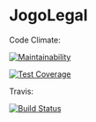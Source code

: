 # JogoLegal

Code Climate:

[![Maintainability](https://api.codeclimate.com/v1/badges/a99a88d28ad37a79dbf6/maintainability)](https://codeclimate.com/github/2018-2-Desenho/CabecaVoleiJoelhoPe/maintainability)

[![Test Coverage](https://api.codeclimate.com/v1/badges/a99a88d28ad37a79dbf6/test_coverage)](https://codeclimate.com/github/2018-2-Desenho/CabecaVoleiJoelhoPe/test_coverage)

Travis:

[![Build Status](https://travis-ci.org/2018-2-Desenho/CabecaVoleiJoelhoPe.svg?branch=master)](https://travis-ci.org/2018-2-Desenho/CabecaVoleiJoelhoPe)
